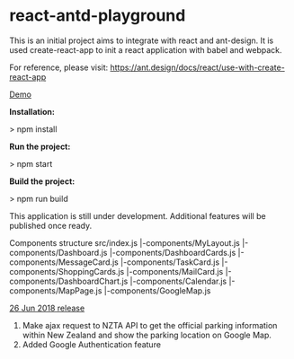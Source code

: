 # react-antd-playground
This is an initial project aims to integrate with react and ant-design. 
It is used create-react-app to init a react application with babel and webpack.

For reference, please visit:
https://ant.design/docs/react/use-with-create-react-app

<a href="https://coding-playground.000webhostapp.com/">Demo</a>

<b>Installation:</b>

\> npm install

<b>Run the project: </b>

\> npm start

<b>Build the project:</b>

\> npm run build

This application is still under development. Additional features will be published once ready.

Components structure
src/index.js
 |-components/MyLayout.js
    |-components/Dashboard.js
        |-components/DashboardCards.js
            |-components/MessageCard.js
            |-components/TaskCard.js
            |-components/ShoppingCards.js
            |-components/MailCard.js
        |-components/DashboardChart.js
    |-components/Calendar.js
    |-components/MapPage.js
        |-components/GoogleMap.js
        
<u>26 Jun 2018 release</u>
1. Make ajax request to NZTA API to get the official parking information within New Zealand and show the parking location on Google Map.
2. Added Google Authentication feature
